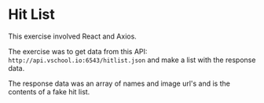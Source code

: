 # Hit List 

This exercise involved React and Axios. 

The exercise was to get data from this API: `http://api.vschool.io:6543/hitlist.json` and make a list with the response data. 

The response data was an array of names and image url's and is the contents of a fake hit list. 

